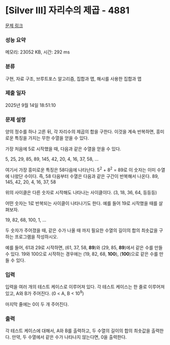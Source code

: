 # [Silver III] 자리수의 제곱 - 4881 

[문제 링크](https://www.acmicpc.net/problem/4881) 

### 성능 요약

메모리: 23052 KB, 시간: 292 ms

### 분류

구현, 자료 구조, 브루트포스 알고리즘, 집합과 맵, 해시를 사용한 집합과 맵

### 제출 일자

2025년 9월 14일 18:51:10

### 문제 설명

<p>양의 정수를 하나 고른 뒤, 각 자리수의 제곱의 합을 구한다. 이것을 계속 반복하면, 흥미로운 특징을 가지는 무한 수열을 얻을 수 있다.</p>

<p>가장 처음에 5로 시작했을 때, 다음과 같은 수열을 얻을 수 있다.</p>

<p>5, 25, 29, 85, 89, 145, 42, 20, 4, 16, 37, 58, ...</p>

<p>여기서 가장 흥미로운 특징은 58다음에 나타난다. 5<sup>2</sup> + 8<sup>2</sup> = 89로 이 숫자는 이미 수열에 나왔단 수이다. 즉, 58 다음부터 수열은 다음과 같은 구간이 반복해서 나온다. 89, 145, 42, 20, 4, 16, 37, 58</p>

<p>위의 사이클은 다른 숫자로 시작해도 나타나는 사이클이다. (3, 18, 36, 64, 등등등)</p>

<p>어떤 숫자는 1로 반복되는 사이클이 나타나기도 한다. 예를 들어 19로 시작했을 때를 살펴보자.</p>

<p>19, 82, 68, 100, 1, ...</p>

<p>두 숫자가 주어졌을 때, 같은 수가 나올 때 까지 필요한 수열의 길이의 합의 최솟값을 구하는 프로그램을 작성하시오.</p>

<p>예를 들어, 61과 29로 시작하면, (61, 37, 58, <strong>89</strong>)와 (29, 85, <strong>89</strong>)에서 같은 수를 만들 수 있다. 19와 100으로 시작하는 경우에는 (19, 82, 68, <strong>100</strong>), (<strong>100</strong>)으로 같은 수를 만들 수 있다.</p>

### 입력 

 <p>입력을 여러 개의 테스트 케이스로 이루어져 있다. 각 테스트 케이스는 한 줄로 이루어져 있고, A와 B가 주어진다. (0 < A, B < 10<sup>9</sup>)</p>

<p>마지막 줄에는 0이 두 개 주어진다.</p>

### 출력 

 <p>각 테스트 케이스에 대해서, A와 B를 출력하고, 두 수열의 길이의 합의 최솟값을 출력한다. 만약, 두 수열에서 같은 수가 나타나지 않는다면, 0을 출력한다.</p>

